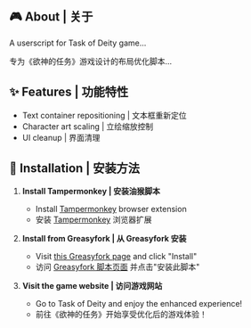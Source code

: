 ## 🎮 About | 关于
A userscript for Task of Deity game...

专为《欲神的任务》游戏设计的布局优化脚本...

## ✨ Features | 功能特性
- Text container repositioning | 文本框重新定位
- Character art scaling | 立绘缩放控制
- UI cleanup | 界面清理

## 🚀 Installation | 安装方法
1. **Install Tampermonkey | 安装油猴脚本**
   - Install [Tampermonkey](https://www.tampermonkey.net/) browser extension
   - 安装 [Tampermonkey](https://www.tampermonkey.net/) 浏览器扩展

2. **Install from Greasyfork | 从 Greasyfork 安装**
   - Visit [this Greasyfork page](https://greasyfork.org/zh-CN/scripts/539876-%E6%AC%B2%E7%A5%9E%E7%9A%84%E4%BB%BB%E5%8A%A1%E7%BD%91%E9%A1%B5%E5%B8%83%E5%B1%80%E8%B0%83%E6%95%B4) and click "Install"
   - 访问 [Greasyfork 脚本页面](https://greasyfork.org/zh-CN/scripts/539876-%E6%AC%B2%E7%A5%9E%E7%9A%84%E4%BB%BB%E5%8A%A1%E7%BD%91%E9%A1%B5%E5%B8%83%E5%B1%80%E8%B0%83%E6%95%B4) 并点击"安装此脚本"

3. **Visit the game website | 访问游戏网站**
   - Go to Task of Deity and enjoy the enhanced experience!
   - 前往《欲神的任务》开始享受优化后的游戏体验！


